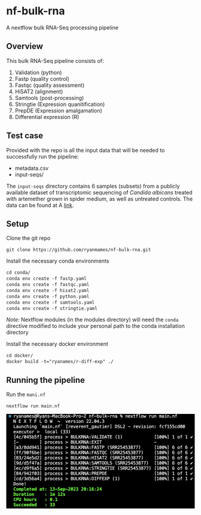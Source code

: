 # nf-bulk-rna
A nextflow bulk RNA-Seq processing pipeline

## Overview

This bulk RNA-Seq pipeline consists of:

1. Validation (python)
2. Fastp (quality control)
3. Fastqc (quality assessment)
4. HiSAT2 (alignment)
5. Samtools (post-processing)
6. Stringtie (Expression quanitification)
7. PrepDE (Expression amalgamation)
8. Differential expression (R)

## Test case

Provided with the repo is all the input data that will be needed to successfully run the pipeline:

* metadata.csv
* input-seqs/

The `input-seqs` directory contains 6 samples (subsets) from a publicly available dataset of transcriptomic sequencing of *Candida albicans* treated with artemether grown in spider medium, as well as untreated controls. The data can be found at A [link](https://www.ncbi.nlm.nih.gov/bioproject/PRJNA999911 "PRJNA999911").

## Setup 
Clone the git repo
```
git clone https://github.com/ryanmames/nf-bulk-rna.git
```

Install the necessary conda environments
```
cd conda/
conda env create -f fastp.yaml
conda env create -f fastqc.yaml
conda env create -f hisat2.yaml
conda env create -f python.yaml
conda env create -f samtools.yaml
conda env create -f stringtie.yaml
```
*Note:* Nextflow modules (in the modules directory) will need the `conda` directive modified to include your personal path to the conda installation directory

Install the necessary docker environment
```
cd docker/
docker build -t="ryanames/r-diff-exp" ./
```

## Running the pipeline

Run the `mani.nf` 

```
nextflow run main.nf
```

![run](./images/run.png)